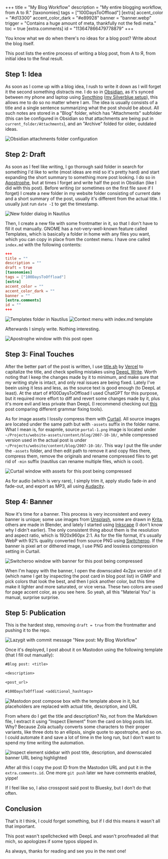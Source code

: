 +++
title = "My Blog Workflow"
description = "My entire blogging workflow, from A to Я."
[taxonomies]
tags = ["100DaysToOffload"]
[extra]
accent_color = "#d13300"
accent_color_dark = "#e89928"
banner = "banner.webp"
trigger = "Contains a huge amount of meta, thankfully not the fedi meta."
toc = true
[extra.comments]
id = "113647866479778879"
+++

You know what we do when there's no ideas for a blog post? Write about the blog itself.

This post lists the entire process of writing a blog post, from A to Я, from initial idea to the final result.

## Step 1: Idea

As soon as I come up with a blog idea, I rush to write it down as I will forget it the second something distracts me. I do so in [Obsidian](https://obsidian.md), as it's synced between my phone and laptop using [Syncthing](https://syncthing.net) ([my Silverblue setup](@/blog/2024-02-19-syncthing-in-toolbx/index.md)), this allows me to do so no matter where I am. The idea is usually consists of a title and a single sentence summarizing what the post should be about. All such notes are stored in a "Blog" folder, which has "Attachments" subfolder (this can be configured in Obsidian so that attachments are being put in `current_folder/Attachments`), and an "Archive" folded for older, outdated ideas.

![Obsidian attachments folder configuration](obsidian-attachments.png)

## Step 2: Draft

As soon as I feel like writing, I go thorough said folder in search for something I'd like to write (most ideas are mid so it's pretty hard) and start expanding the short summary to something more post looking. I do so in [Apostrophe](https://apps.gnome.org/Apostrophe/), but at times I forget and write half the post in Obsidian (like I did with this post). Before writing (or sometimes on the first file save if I forget) I create a new folder in my website folder consisting of current date and a short summary of the post, usually it's different from the actual title. I usually just run `date -I` to get the timestamp.

![New folder dialog in Nautilus](new-folder.png)

Then, I create a new file with some frontmatter in it, so that I don't have to fill it out manually. GNOME has a not-very-well-known feature called Templates, which is basically a folder in home with any files you want, which you can copy in place from the context menu. I have one called `index.md` with the following contents:

```toml
+++
title = ""
description = ""
draft = true
[taxonomies]
tags = ["100DaysToOffload"]
[extra]
accent_color = ""
accent_color_dark = ""
banner = ""
[extra.comments]
id = ""
+++
```

![Templates folder in Nautilus](templates.png#transparent)
![Context menu with index.md template](context-menu.png#transparent)

Afterwards I simply write. Nothing interesting.

![Apostrophe window with this post open](apostrophe.png#transparent)

## Step 3: Final Touches

After the better part of the post is written, I use [title.sh](https://title.sh) by [Vercel](https://vercel.com) to capitalize the title, and check spelling mistakes using [DeepL Write](https://www.deepl.com/write). Worth noting that I keep the changes made by it to minimum, and make sure that my writing style is intact, and only real issues are being fixed. Lately I've beein using it less and less, as the source text is good enough (to DeepL at least). At the start of #100DaysToOffload I used ChatGPT for this purpose, but it required more effort to diff and revert some changes made by it, plus it's more evil and less private than DeepL (I recommend checking out [this](https://ergaster.org/posts/2024/02/26-writing-is-hard/) post comparing different grammar fixing tools).

As for image assets I lossily compress them with [Curtail](https://apps.gnome.org/Curtail). All source images are located under the same path but with `-assets` suffix in the folder name. What I mean is, for exapmle, source `portal-1.png` image is located under `~/Projects/website-assets/content/blog/2007-10-10/`, while compressed version used in the actual post is under `~/Projects/website/content/blog/2007-10-10/`. This way I put the file under the `-assets` folder, and then edit path to remove it and copy files there, compress them, remove the originals and rename compressed files to get rid of `-min` suffix (nautilus can rename multiple files, which is cool).

![Curtail window with assets for this post being compressed](curtail.png#transparent)

As for audio (which is very rare), I simply trim it, apply studio fade-in and fade-out, and export as MP3, all using [Audacity](https://www.audacityteam.org).

## Step 4: Banner

Now it's time for a banner. This process is very inconsistent and every banner is unique; some use images from [Unsplash](https://unsplash.com), some are drawn in [Krita](https://krita.org), others are made in Blender, and lately I started using [Inkscape](https://inkscape.org) (I don't know why I didn't earlier). The only consistent thing about them is the resolution and aspect ratio, which is 1920x960px 2:1. As for the file format, it's usually WebP with 92% quality converted from source PNG using [Switcheroo](https://apps.gnome.org/Converter). If the banner is pixel art or dithered image, I use PNG and lossless compression setting in Curtail.

![Switcheroo window with banner for this post being compressed](switcheroo.png#transparent)

When I'm happy with the banner, I open the downscaled 4x2px version of it (which name I get by inspecting the post card in blog post list) in GIMP and pick colors that look the best, and then I pick another color, but this time make it lighter and more saturated, or vice versa. These two colors are used for page accent color, as you see here. So yeah, all this "Material You" is manual, surprise surprise.

## Step 5: Publication

This is the hardest step, removing `draft = true` from the frontmatter and pushing it to the repo.

![Lazygit with commit message "New post: My Blog Workflow"](lazygit.png#transparent)

Once it's deployed, I post about it on Mastodon using the following template (that I fill out manually):

```txt
#Blog post: <title>

<description>

<post_url>

#100DaysToOffload <additional_hashtags>
```

![Mastodon post compose box with the template above in it, but placeholders are replaced with actual title, description, and URL](mastodon-compose.png)

From where do I get the title and description? No, not from the Markdown file, I extract it using "Inspect Element" from the card on blog posts list. Why? Because Zola actually converts some characters to their proper variants, like three dots to an ellipsis, single quote to apostrophe, and so on. I could automate it and save a lot of time in the long run, but I don't want to spend my time writing the automation.

![Inspect element sidebar with post title, description, and downscaled banner URL being highlighted](inspect-post.png)

After all this I copy the post ID from the Mastodon URL and put it in the `extra.comments.id`. One more `git push` later we have comments enabled, yippe!

If I feel like so, I also crosspost said post to Bluesky, but I don't do that often.

## Conclusion

That's it I think, I could forget something, but if I did this means it wasn't all that important.

This post wasn't spellchecked with DeepL and wasn't proofreaded all that mich, so apologizes if some typos slipped in.

As always, thanks for reading and see you in the next one!
